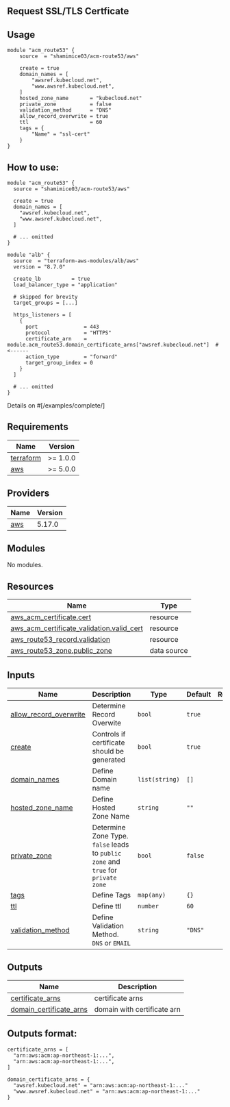 ## Request SSL/TLS Certficate

## Usage
```hcl
module "acm_route53" {
    source  = "shamimice03/acm-route53/aws"

    create = true
    domain_names = [
        "awsref.kubecloud.net",
        "www.awsref.kubecloud.net",
    ]
    hosted_zone_name       = "kubecloud.net"
    private_zone           = false
    validation_method      = "DNS"
    allow_record_overwrite = true
    ttl                    = 60
    tags = {
        "Name" = "ssl-cert"
    }
}
```

## How to use:
```hcl
module "acm_route53" {
  source = "shamimice03/acm-route53/aws"

  create = true
  domain_names = [
    "awsref.kubecloud.net",
    "www.awsref.kubecloud.net",
  ]
  
  # ... omitted
}

module "alb" {
  source  = "terraform-aws-modules/alb/aws"
  version = "8.7.0"

  create_lb          = true
  load_balancer_type = "application"

  # skipped for brevity
  target_groups = [...]

  https_listeners = [
    {
      port               = 443
      protocol           = "HTTPS"
      certificate_arn    = module.acm_route53.domain_certificate_arns["awsref.kubecloud.net"]  # <------ 
      action_type        = "forward"
      target_group_index = 0
    }
  ]

  # ... omitted
}
```
Details on #[/examples/complete/]

<!-- BEGINNING OF PRE-COMMIT-TERRAFORM DOCS HOOK -->
## Requirements

| Name | Version |
|------|---------|
| <a name="requirement_terraform"></a> [terraform](#requirement\_terraform) | >= 1.0.0 |
| <a name="requirement_aws"></a> [aws](#requirement\_aws) | >= 5.0.0 |

## Providers

| Name | Version |
|------|---------|
| <a name="provider_aws"></a> [aws](#provider\_aws) | 5.17.0 |

## Modules

No modules.

## Resources

| Name | Type |
|------|------|
| [aws_acm_certificate.cert](https://registry.terraform.io/providers/hashicorp/aws/latest/docs/resources/acm_certificate) | resource |
| [aws_acm_certificate_validation.valid_cert](https://registry.terraform.io/providers/hashicorp/aws/latest/docs/resources/acm_certificate_validation) | resource |
| [aws_route53_record.validation](https://registry.terraform.io/providers/hashicorp/aws/latest/docs/resources/route53_record) | resource |
| [aws_route53_zone.public_zone](https://registry.terraform.io/providers/hashicorp/aws/latest/docs/data-sources/route53_zone) | data source |

## Inputs

| Name | Description | Type | Default | Required |
|------|-------------|------|---------|:--------:|
| <a name="input_allow_record_overwrite"></a> [allow\_record\_overwrite](#input\_allow\_record\_overwrite) | Determine Record Overwite | `bool` | `true` | no |
| <a name="input_create"></a> [create](#input\_create) | Controls if certificate should be generated | `bool` | `true` | no |
| <a name="input_domain_names"></a> [domain\_names](#input\_domain\_names) | Define Domain name | `list(string)` | `[]` | no |
| <a name="input_hosted_zone_name"></a> [hosted\_zone\_name](#input\_hosted\_zone\_name) | Define Hosted Zone Name | `string` | `""` | no |
| <a name="input_private_zone"></a> [private\_zone](#input\_private\_zone) | Determine Zone Type. `false` leads to `public zone` and `true` for `private zone` | `bool` | `false` | no |
| <a name="input_tags"></a> [tags](#input\_tags) | Define Tags | `map(any)` | `{}` | no |
| <a name="input_ttl"></a> [ttl](#input\_ttl) | Define ttl | `number` | `60` | no |
| <a name="input_validation_method"></a> [validation\_method](#input\_validation\_method) | Define Validation Method. `DNS` or `EMAIL` | `string` | `"DNS"` | no |

## Outputs

| Name | Description |
|------|-------------|
| <a name="output_certificate_arns"></a> [certificate\_arns](#output\_certificate\_arns) | certificate arns |
| <a name="output_domain_certificate_arns"></a> [domain\_certificate\_arns](#output\_domain\_certificate\_arns) | domain with certificate arn |
<!-- END OF PRE-COMMIT-TERRAFORM DOCS HOOK -->

## Outputs format:
```hcl
certificate_arns = [
  "arn:aws:acm:ap-northeast-1:...",
  "arn:aws:acm:ap-northeast-1:...",
]

domain_certificate_arns = {
  "awsref.kubecloud.net" = "arn:aws:acm:ap-northeast-1:..."
  "www.awsref.kubecloud.net" = "arn:aws:acm:ap-northeast-1:..."
}
```
